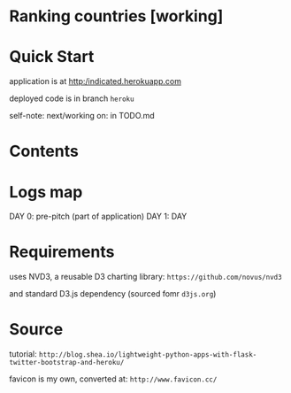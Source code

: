 # Ranking countries [working]


Quick Start
===============================================================================
application is at [http:/indicated.herokuapp.com](http://indicated.herokuapp.com)

deployed code is in branch `heroku`

self-note: next/working on: in TODO.md

Contents
===============================================================================

Logs map
===============================================================================
DAY 0: pre-pitch (part of application)
DAY 1: DAY

Requirements
===============================================================================
uses NVD3, a reusable D3 charting library:
`https://github.com/novus/nvd3`

and standard D3.js dependency (sourced fomr `d3js.org`)


Source
===============================================================================
tutorial:
`http://blog.shea.io/lightweight-python-apps-with-flask-twitter-bootstrap-and-heroku/`

favicon is my own, converted at: `http://www.favicon.cc/`
